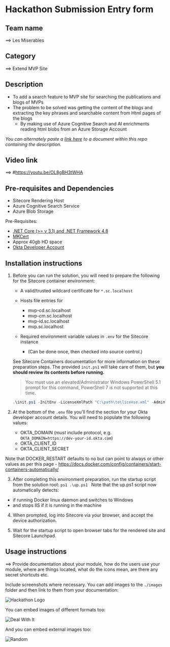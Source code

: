# Hackathon Submission Entry form



## Team name
⟹ Les Miserables

## Category
⟹ Extend MVP Site

## Description
  - To add a search feature to MVP site for searching the publications and blogs of MVPs
  - The problem to be solved was getting the content of the blogs and extracting the key phrases and searchable content from Html pages of the blogs
    - By making use of Azure Cognitive Search and AI enrichments reading html blobs from an Azure Storage Account

_You can alternately paste a [link here](#docs) to a document within this repo containing the description._

## Video link

⟹ #https://youtu.be/OL8gBH3tWHA



## Pre-requisites and Dependencies

- Sitecore Rendering Host
- Azure Cognitive Search Service
- Azure Blob Storage

Pre-Requisites:

- [.NET Core (>= v 3.1) and .NET Framework 4.8](https://dotnet.microsoft.com/download)
- [MKCert](https://github.com/FiloSottile/mkcert)
- Approx 40gb HD space
- [Okta Developer Account](https://developer.okta.com/signup/)


## Installation instructions

1. Before you can run the solution, you will need to prepare the following
   for the Sitecore container environment:
   * A valid/trusted wildcard certificate for `*.sc.localhost`
   * Hosts file entries for
     * mvp-cd.sc.localhost
     * mvp-cm.sc.localhost
     * mvp-id.sc.localhost
     * mvp.sc.localhost
    
   * Required environment variable values in `.env` for the Sitecore instance
     * (Can be done once, then checked into source control.)

   See Sitecore Containers documentation for more information on these
   preparation steps. The provided `init.ps1` will take care of them,
   but **you should review its contents before running.**

   > You must use an elevated/Administrator Windows PowerShell 5.1 prompt for
   > this command, PowerShell 7 is not supported at this time.

    ```ps1
    .\init.ps1 -InitEnv -LicenseXmlPath "C:\path\to\license.xml" -AdminPassword "DesiredAdminPassword"
    ```

2. At the bottom of the `.env` file you'll find the section for your Okta developer account details. You will need to populate the following values:
   - OKTA_DOMAIN (*must* include protocol, e.g. `OKTA_DOMAIN=https://dev-your-id.okta.com`)
   - OKTA_CLIENT_ID
   - OKTA_CLIENT_SECRET

Note that DOCKER_RESTART defaults to no but can point to always or other values as per this page - https://docs.docker.com/config/containers/start-containers-automatically/

3.   After completing this environment preparation, run the startup script
   from the solution root:
    ```ps1
    .\up.ps1
    ```
Note that the up.ps1 script now automatically detects:
- if running Docker linux daemon and switches to Windows
- and stops IIS if it is running in the machine

4. When prompted, log into Sitecore via your browser, and
   accept the device authorization.

5. Wait for the startup script to open browser tabs for the rendered site
   and Sitecore Launchpad.


## Usage instructions
⟹ Provide documentation about your module, how do the users use your module, where are things located, what do the icons mean, are there any secret shortcuts etc.

Include screenshots where necessary. You can add images to the `./images` folder and then link to them from your documentation:

![Hackathon Logo](docs/images/hackathon.png?raw=true "Hackathon Logo")

You can embed images of different formats too:

![Deal With It](docs/images/deal-with-it.gif?raw=true "Deal With It")

And you can embed external images too:

![Random](https://thiscatdoesnotexist.com/)





